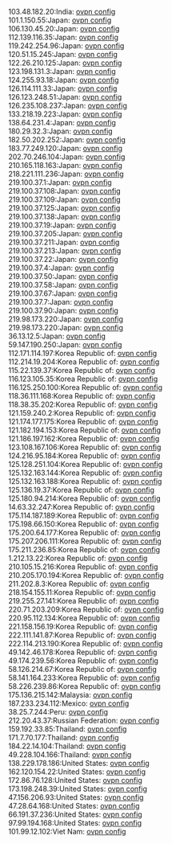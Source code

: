 103.48.182.20:India: [ovpn config](vpn/103_48_182_20.ovpn)  
101.1.150.55:Japan: [ovpn config](vpn/101_1_150_55.ovpn)  
106.130.45.20:Japan: [ovpn config](vpn/106_130_45_20.ovpn)  
112.139.116.35:Japan: [ovpn config](vpn/112_139_116_35.ovpn)  
119.242.254.96:Japan: [ovpn config](vpn/119_242_254_96.ovpn)  
120.51.15.245:Japan: [ovpn config](vpn/120_51_15_245.ovpn)  
122.26.210.125:Japan: [ovpn config](vpn/122_26_210_125.ovpn)  
123.198.131.3:Japan: [ovpn config](vpn/123_198_131_3.ovpn)  
124.255.93.18:Japan: [ovpn config](vpn/124_255_93_18.ovpn)  
126.114.111.33:Japan: [ovpn config](vpn/126_114_111_33.ovpn)  
126.123.248.51:Japan: [ovpn config](vpn/126_123_248_51.ovpn)  
126.235.108.237:Japan: [ovpn config](vpn/126_235_108_237.ovpn)  
133.218.19.223:Japan: [ovpn config](vpn/133_218_19_223.ovpn)  
138.64.231.4:Japan: [ovpn config](vpn/138_64_231_4.ovpn)  
180.29.32.3:Japan: [ovpn config](vpn/180_29_32_3.ovpn)  
182.50.202.252:Japan: [ovpn config](vpn/182_50_202_252.ovpn)  
183.77.249.120:Japan: [ovpn config](vpn/183_77_249_120.ovpn)  
202.70.246.104:Japan: [ovpn config](vpn/202_70_246_104.ovpn)  
210.165.118.163:Japan: [ovpn config](vpn/210_165_118_163.ovpn)  
218.221.111.236:Japan: [ovpn config](vpn/218_221_111_236.ovpn)  
219.100.37.1:Japan: [ovpn config](vpn/219_100_37_1.ovpn)  
219.100.37.108:Japan: [ovpn config](vpn/219_100_37_108.ovpn)  
219.100.37.109:Japan: [ovpn config](vpn/219_100_37_109.ovpn)  
219.100.37.125:Japan: [ovpn config](vpn/219_100_37_125.ovpn)  
219.100.37.138:Japan: [ovpn config](vpn/219_100_37_138.ovpn)  
219.100.37.19:Japan: [ovpn config](vpn/219_100_37_19.ovpn)  
219.100.37.205:Japan: [ovpn config](vpn/219_100_37_205.ovpn)  
219.100.37.211:Japan: [ovpn config](vpn/219_100_37_211.ovpn)  
219.100.37.213:Japan: [ovpn config](vpn/219_100_37_213.ovpn)  
219.100.37.22:Japan: [ovpn config](vpn/219_100_37_22.ovpn)  
219.100.37.4:Japan: [ovpn config](vpn/219_100_37_4.ovpn)  
219.100.37.50:Japan: [ovpn config](vpn/219_100_37_50.ovpn)  
219.100.37.58:Japan: [ovpn config](vpn/219_100_37_58.ovpn)  
219.100.37.67:Japan: [ovpn config](vpn/219_100_37_67.ovpn)  
219.100.37.7:Japan: [ovpn config](vpn/219_100_37_7.ovpn)  
219.100.37.90:Japan: [ovpn config](vpn/219_100_37_90.ovpn)  
219.98.173.220:Japan: [ovpn config](vpn/219_98_173_220.ovpn)  
219.98.173.220:Japan: [ovpn config](vpn/219_98_173_220.ovpn)  
36.13.12.5:Japan: [ovpn config](vpn/36_13_12_5.ovpn)  
59.147.190.250:Japan: [ovpn config](vpn/59_147_190_250.ovpn)  
112.171.114.197:Korea Republic of: [ovpn config](vpn/112_171_114_197.ovpn)  
112.214.19.204:Korea Republic of: [ovpn config](vpn/112_214_19_204.ovpn)  
115.22.139.37:Korea Republic of: [ovpn config](vpn/115_22_139_37.ovpn)  
116.123.105.35:Korea Republic of: [ovpn config](vpn/116_123_105_35.ovpn)  
116.125.250.100:Korea Republic of: [ovpn config](vpn/116_125_250_100.ovpn)  
118.36.111.168:Korea Republic of: [ovpn config](vpn/118_36_111_168.ovpn)  
118.38.35.202:Korea Republic of: [ovpn config](vpn/118_38_35_202.ovpn)  
121.159.240.2:Korea Republic of: [ovpn config](vpn/121_159_240_2.ovpn)  
121.174.177.175:Korea Republic of: [ovpn config](vpn/121_174_177_175.ovpn)  
121.182.194.153:Korea Republic of: [ovpn config](vpn/121_182_194_153.ovpn)  
121.186.197.162:Korea Republic of: [ovpn config](vpn/121_186_197_162.ovpn)  
123.108.167.106:Korea Republic of: [ovpn config](vpn/123_108_167_106.ovpn)  
124.216.95.184:Korea Republic of: [ovpn config](vpn/124_216_95_184.ovpn)  
125.128.251.104:Korea Republic of: [ovpn config](vpn/125_128_251_104.ovpn)  
125.132.163.144:Korea Republic of: [ovpn config](vpn/125_132_163_144.ovpn)  
125.132.163.188:Korea Republic of: [ovpn config](vpn/125_132_163_188.ovpn)  
125.136.19.37:Korea Republic of: [ovpn config](vpn/125_136_19_37.ovpn)  
125.180.94.214:Korea Republic of: [ovpn config](vpn/125_180_94_214.ovpn)  
14.63.32.247:Korea Republic of: [ovpn config](vpn/14_63_32_247.ovpn)  
175.114.187.189:Korea Republic of: [ovpn config](vpn/175_114_187_189.ovpn)  
175.198.66.150:Korea Republic of: [ovpn config](vpn/175_198_66_150.ovpn)  
175.200.64.177:Korea Republic of: [ovpn config](vpn/175_200_64_177.ovpn)  
175.207.206.111:Korea Republic of: [ovpn config](vpn/175_207_206_111.ovpn)  
175.211.236.85:Korea Republic of: [ovpn config](vpn/175_211_236_85.ovpn)  
1.212.13.22:Korea Republic of: [ovpn config](vpn/1_212_13_22.ovpn)  
210.105.15.216:Korea Republic of: [ovpn config](vpn/210_105_15_216.ovpn)  
210.205.170.194:Korea Republic of: [ovpn config](vpn/210_205_170_194.ovpn)  
211.202.8.3:Korea Republic of: [ovpn config](vpn/211_202_8_3.ovpn)  
218.154.155.11:Korea Republic of: [ovpn config](vpn/218_154_155_11.ovpn)  
219.255.27.141:Korea Republic of: [ovpn config](vpn/219_255_27_141.ovpn)  
220.71.203.209:Korea Republic of: [ovpn config](vpn/220_71_203_209.ovpn)  
220.95.112.134:Korea Republic of: [ovpn config](vpn/220_95_112_134.ovpn)  
221.158.156.19:Korea Republic of: [ovpn config](vpn/221_158_156_19.ovpn)  
222.111.141.87:Korea Republic of: [ovpn config](vpn/222_111_141_87.ovpn)  
222.114.213.190:Korea Republic of: [ovpn config](vpn/222_114_213_190.ovpn)  
49.142.46.178:Korea Republic of: [ovpn config](vpn/49_142_46_178.ovpn)  
49.174.239.56:Korea Republic of: [ovpn config](vpn/49_174_239_56.ovpn)  
58.126.214.67:Korea Republic of: [ovpn config](vpn/58_126_214_67.ovpn)  
58.141.164.233:Korea Republic of: [ovpn config](vpn/58_141_164_233.ovpn)  
58.226.239.86:Korea Republic of: [ovpn config](vpn/58_226_239_86.ovpn)  
175.136.215.142:Malaysia: [ovpn config](vpn/175_136_215_142.ovpn)  
187.233.234.112:Mexico: [ovpn config](vpn/187_233_234_112.ovpn)  
38.25.7.244:Peru: [ovpn config](vpn/38_25_7_244.ovpn)  
212.20.43.37:Russian Federation: [ovpn config](vpn/212_20_43_37.ovpn)  
159.192.33.85:Thailand: [ovpn config](vpn/159_192_33_85.ovpn)  
171.7.70.177:Thailand: [ovpn config](vpn/171_7_70_177.ovpn)  
184.22.14.104:Thailand: [ovpn config](vpn/184_22_14_104.ovpn)  
49.228.104.166:Thailand: [ovpn config](vpn/49_228_104_166.ovpn)  
138.229.178.186:United States: [ovpn config](vpn/138_229_178_186.ovpn)  
162.120.154.22:United States: [ovpn config](vpn/162_120_154_22.ovpn)  
172.86.76.128:United States: [ovpn config](vpn/172_86_76_128.ovpn)  
173.198.248.39:United States: [ovpn config](vpn/173_198_248_39.ovpn)  
47.156.206.93:United States: [ovpn config](vpn/47_156_206_93.ovpn)  
47.28.64.168:United States: [ovpn config](vpn/47_28_64_168.ovpn)  
66.191.37.236:United States: [ovpn config](vpn/66_191_37_236.ovpn)  
97.99.194.168:United States: [ovpn config](vpn/97_99_194_168.ovpn)  
101.99.12.102:Viet Nam: [ovpn config](vpn/101_99_12_102.ovpn)  
